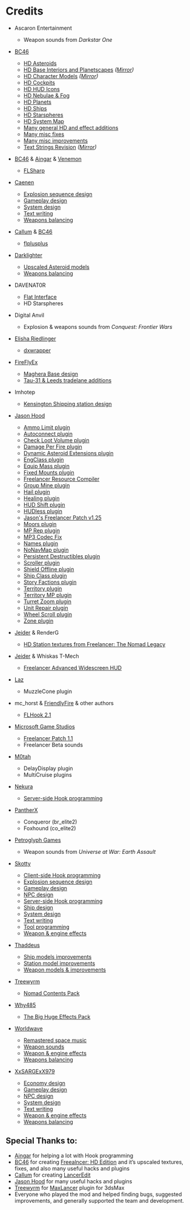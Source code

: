 # Credits

- Ascaron Entertainment
  - Weapon sounds from *Darkstar One*

- [BC46](https://github.com/BC46)
  - [HD Asteroids](https://github.com/FLHDE/freelancer-hd-edition)
  - [HD Base Interiors and Planetscapes](https://www.moddb.com/addons/freelancer-hd-base-interiors-and-planetscapes) *([Mirror](https://github.com/FLHDE/freelancer-hd-base-interiors-and-planetscapes))*
  - [HD Character Models](https://www.moddb.com/addons/freelancer-hd-character-models) *([Mirror](https://github.com/FLHDE/freelancer-hd-character-models))*
  - [HD Cockpits](https://github.com/FLHDE/freelancer-hd-edition)
  - [HD HUD Icons](https://github.com/FLHDE/freelancer-hd-edition)
  - [HD Nebulae & Fog](https://github.com/FLHDE/freelancer-hd-edition)
  - [HD Planets](https://github.com/FLHDE/freelancer-hd-edition)
  - [HD Ships](https://github.com/FLHDE/freelancer-hd-edition)
  - [HD Starspheres](https://github.com/FLHDE/freelancer-hd-edition)
  - [HD System Map](https://github.com/FLHDE/freelancer-hd-edition)
  - [Many general HD and effect additions](https://github.com/FLHDE/freelancer-hd-edition)
  - [Many misc fixes](https://github.com/FLHDE/freelancer-hd-edition)
  - [Many misc improvements](https://github.com/FLHDE/freelancer-hd-edition)
  - [Text Strings Revision](https://www.moddb.com/games/freelancer/downloads/freelancer-text-strings-revision) *([Mirror](https://github.com/FLHDE/freelancer-text-strings-revision))*

- [BC46](https://github.com/BC46) & [Aingar](https://github.com/Aingar) & [Venemon](https://github.com/Venemon)
  - [FLSharp](https://github.com/BC46/FLSharp)

- [Caenen](https://github.com/Caenen)
  - [Explosion sequence design](https://github.com/Freelancer-Sirius-Revival/FLSR/)
  - [Gameplay design](https://github.com/Freelancer-Sirius-Revival/FLSR/)
  - [System design](https://github.com/Freelancer-Sirius-Revival/FLSR/)
  - [Text writing](https://github.com/Freelancer-Sirius-Revival/FLSR/)
  - [Weapons balancing](https://github.com/Freelancer-Sirius-Revival/FLSR/)

- [Callum](https://github.com/CallumDev) & [BC46](https://github.com/BC46)
  - [flplusplus](https://github.com/FLHDE/flplusplus)

- [Darklighter](https://github.com/D4rkl1ght3r)
  - [Upscaled Asteroid models](https://github.com/Freelancer-Sirius-Revival/FLSR/)
  - [Weapons balancing](https://github.com/Freelancer-Sirius-Revival/FLSR/)

- DAVENAT0R
  - [Flat Interface](https://www.moddb.com/games/freelancer/addons/freelancer-flat-interface)
  - HD Starspheres

- Digital Anvil
  - Explosion & weapons sounds from *Conquest: Frontier Wars*

- [Elisha Riedlinger](https://github.com/elishacloud)
  - [dxwrapper](https://github.com/elishacloud/dxwrapper/)

- [FireFlyEx](https://github.com/FireFlyEx)
  - [Maghera Base design](https://github.com/Freelancer-Sirius-Revival/FLSR/)
  - [Tau-31 & Leeds tradelane additions](https://github.com/Freelancer-Sirius-Revival/FLSR/)

- Imhotep
  - [Kensington Shipping station design](https://github.com/Freelancer-Sirius-Revival/FLSR/)

- [Jason Hood](https://github.com/adoxa)
  - [Ammo Limit plugin](http://adoxa.altervista.org/freelancer/plugins.html#ammolimit)
  - [Autoconnect plugin](http://adoxa.altervista.org/freelancer/plugins.html#autoconnect)
  - [Check Loot Volume plugin](http://adoxa.altervista.org/freelancer/plugins.html#chklootvol)
  - [Damage Per Fire plugin](http://adoxa.altervista.org/freelancer/plugins.html#damageperfire)
  - [Dynamic Asteroid Extensions plugin](http://adoxa.altervista.org/freelancer/plugins.html#dynastex)
  - [EngClass plugin](http://adoxa.altervista.org/freelancer/plugins.html#engclass)
  - [Equip Mass plugin](http://adoxa.altervista.org/freelancer/plugins.html#equipmass)
  - [Fixed Mounts plugin](http://adoxa.altervista.org/freelancer/plugins.html#fixedmounts)
  - [Freelancer Resource Compiler](http://adoxa.altervista.org/freelancer/tools.html#frc)
  - [Group Mine plugin](http://adoxa.altervista.org/freelancer/plugins.html#groupmine)
  - [Hail plugin](http://adoxa.altervista.org/freelancer/plugins.html#hail)
  - [Healing plugin](http://adoxa.altervista.org/freelancer/plugins.html#healing)
  - [HUD Shift plugin](http://adoxa.altervista.org/freelancer/plugins.html#hudshift)
  - [HUDless plugin](http://adoxa.altervista.org/freelancer/plugins.html#hudless)
  - [Jason's Freelancer Patch v1.25](http://adoxa.altervista.org/freelancer/index.html)
  - [Moors plugin](http://adoxa.altervista.org/freelancer/plugins.html#moors)
  - [MP Rep plugin](http://adoxa.altervista.org/freelancer/plugins.html#mprep)
  - [MP3 Codec Fix](http://adoxa.altervista.org/freelancer/plugins.html#mp3codec)
  - [Names plugin](http://adoxa.altervista.org/freelancer/plugins.html#names)
  - [NoNavMap plugin](http://adoxa.altervista.org/freelancer/plugins.html#nonavmap)
  - [Persistent Destructibles plugin](http://adoxa.altervista.org/freelancer/plugins.html#persistentdestructibles)
  - [Scroller plugin](http://adoxa.altervista.org/freelancer/plugins.html#scroller)
  - [Shield Offline plugin](http://adoxa.altervista.org/freelancer/plugins.html#shieldoffline)
  - [Ship Class plugin](http://adoxa.altervista.org/freelancer/plugins.html#shipclass)
  - [Story Factions plugin](http://adoxa.altervista.org/freelancer/plugins.html#storyfactions)
  - [Territory plugin](http://adoxa.altervista.org/freelancer/plugins.html#territory)
  - [Territory MP plugin](http://adoxa.altervista.org/freelancer/plugins.html#territorymp)
  - [Turret Zoom plugin](http://adoxa.altervista.org/freelancer/plugins.html#turretzoom)
  - [Unit Repair plugin](http://adoxa.altervista.org/freelancer/plugins.html#unitrepair)
  - [Wheel Scroll plugin](http://adoxa.altervista.org/freelancer/plugins.html#wheelscroll)
  - [Zone plugin](http://adoxa.altervista.org/freelancer/plugins.html#zone)

- [Jeider](https://github.com/Jeider) & RenderG
  - [HD Station textures from Freelancer: The Nomad Legacy](https://www.moddb.com/mods/freelancer-nomad-legacy)

- [Jeider](https://github.com/Jeider) & Whiskas T-Mech
  - [Freelancer Advanced Widescreen HUD](https://www.moddb.com/mods/freelacer-advanced-widescreen-hud)

- [Laz](https://github.com/Lazrius)
  - MuzzleCone plugin

- mc_horst & [FriendlyFire](https://github.com/Friendly0Fire) & other authors
  - [FLHook 2.1](https://github.com/TheStarport/FLHook/tree/2.1-locked)

- [Microsoft Game Studios](https://github.com/microsoft)
  - [Freelancer Patch 1.1](https://www.moddb.com/games/freelancer/downloads/freelancer-patch-11)
  - Freelancer Beta sounds

- [M0tah](https://the-starport.com/forums/user/m0tah)
  - DelayDisplay plugin
  - MultiCruise plugins

- [Nekura](https://github.com/Nekura)
  - [Server-side Hook programming](https://github.com/Freelancer-Sirius-Revival/FLSR/)

- [PantherX](https://the-starport.com/forums/user/pantherx)
  - Conqueror (br_elite2)
  - Foxhound (co_elite2)

- [Petroglyph Games](https://petroglyphgames.com/)
  - Weapon sounds from *Universe at War: Earth Assault*

- [Skotty](https://github.com/erikroe)
  - [Client-side Hook programming](https://github.com/Freelancer-Sirius-Revival/FLSR/)
  - [Explosion sequence design](https://github.com/Freelancer-Sirius-Revival/FLSR/)
  - [Gameplay design](https://github.com/Freelancer-Sirius-Revival/FLSR/)
  - [NPC design](https://github.com/Freelancer-Sirius-Revival/FLSR/)
  - [Server-side Hook programming](https://github.com/Freelancer-Sirius-Revival/FLSR/)
  - [Ship design](https://github.com/Freelancer-Sirius-Revival/FLSR/)
  - [System design](https://github.com/Freelancer-Sirius-Revival/FLSR/)
  - [Text writing](https://github.com/Freelancer-Sirius-Revival/FLSR/)
  - [Tool programming](https://github.com/Freelancer-Sirius-Revival/FLSR/)
  - [Weapon & engine effects](https://github.com/Freelancer-Sirius-Revival/FLSR/)

- [Thaddeus](https://opticalserver.proboards.com)
  - [Ship models improvements](https://github.com/Freelancer-Sirius-Revival/FLSR/)
  - [Station model improvements](https://github.com/Freelancer-Sirius-Revival/FLSR/)
  - [Weapon models & improvements](https://github.com/Freelancer-Sirius-Revival/FLSR/)

- [Treewyrm](https://github.com/treewyrm)
  - [Nomad Contents Pack](https://the-starport.com/forums/topic/5665/nomads-content-pack)

- [Why485](https://github.com/brihernandez)
  - [The Big Huge Effects Pack](https://the-starport.net/freelancer/forum/viewtopic.php?topic_id=1317)

- [Worldwave](https://www.worldwave.music/)
  - [Remastered space music](https://github.com/Freelancer-Sirius-Revival/FLSR/)
  - [Weapon sounds](https://github.com/Freelancer-Sirius-Revival/FLSR/)
  - [Weapon & engine effects](https://github.com/Freelancer-Sirius-Revival/FLSR/)
  - [Weapons balancing](https://github.com/Freelancer-Sirius-Revival/FLSR/)

- [XxSARGExX979](https://github.com/XxSARGExX)
  - [Economy design](https://github.com/Freelancer-Sirius-Revival/FLSR/)
  - [Gameplay design](https://github.com/Freelancer-Sirius-Revival/FLSR/)
  - [NPC design](https://github.com/Freelancer-Sirius-Revival/FLSR/)
  - [System design](https://github.com/Freelancer-Sirius-Revival/FLSR/)
  - [Text writing](https://github.com/Freelancer-Sirius-Revival/FLSR/)
  - [Weapon & engine effects](https://github.com/Freelancer-Sirius-Revival/FLSR/)
  - [Weapons balancing](https://github.com/Freelancer-Sirius-Revival/FLSR/)

## Special Thanks to:
- [Aingar](https://github.com/Aingar) for helping a lot with Hook programming
- [BC46](https://github.com/BC46) for creating [Freealncer: HD Edition](https://github.com/FLHDE/freelancer-hd-edition) and it’s upscaled textures, fixes, and also many useful hacks and plugins
- [Callum](https://github.com/CallumDev) for creating [LancerEdit](https://github.com/Librelancer/Librelancer)
- [Jason Hood](https://github.com/adoxa) for many useful hacks and plugins
- [Treewyrm](https://github.com/treewyrm) for [MaxLancer](https://github.com/treewyrm/MAXLancer) plugin for 3dsMax
- Everyone who played the mod and helped finding bugs, suggested improvements, and generally supported the team and development.
